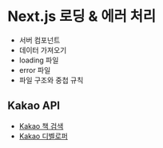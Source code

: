 # Next.js 로딩 & 에러 처리

- 서버 컴포넌트
- 데이터 가져오기
- loading 파일
- error 파일
- 파일 구조와 중첩 규칙

## Kakao API

- [Kakao 책 검색](https://developers.kakao.com/docs/latest/ko/daum-search/dev-guide#search-book)
- [Kakao 디벨로퍼](https://developers.kakao.com/)